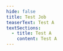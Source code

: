 ```yaml
---
hide: false
title: Test Job
teaserText: Test A
textSections:
  - title: Test A
    content: Test A
---
```

